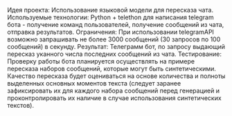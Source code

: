 Идея проекта:
Использование языковой модели для пересказа чата.
Используемые технологии:
Python + telethon для написания telegram бота - получение команд пользователей, получение сообщений из чата, отправка результатов.
Ограничения:
При использовании telegramAPI возможно запрашивать не более 3000 сообщений (30 запросов по 100 сообщений) в секунду.
Результат:
Телеграмм бот, по запросу выдающий пересказ уканного числа последних сообщений из чата.
Тестирование:
Проверку работы бота планируется осуществлять на примере пересказа наборов сообщений, которые могут быть синтетическими. Качество пересказа будет оцениваться на основе количества и полноты выделенных основных моментов текста (следует заранее зафиксировать их для каждого набора сообщений перед генерацией и проконтролировать их наличие в случае использования синтетических текстов).  
